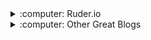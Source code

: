 <div>
<details>
<summary>:computer: Ruder.io </summary>
<div markdown='1'>

+ Author : [S. Ruder](http://ruder.io/about/){:.mdLink}.
+ Review : Top quality NLP and Deep Learning posts, that are very easy to read.
+ Level : Advanced. 
+ [Link](http://ruder.io/){:.mdLink}

</div>
</details>
</div> 


<div>
<details>
<summary>:computer: Other Great Blogs </summary>
<div markdown='1'>
* [Explosion](https://explosion.ai/blog/){:.mdLink} applied NLP
</div>
</details>
</div> 
